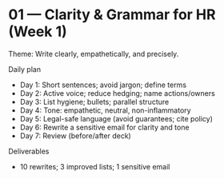 # 01 — Clarity & Grammar for HR (Week 1)

Theme: Write clearly, empathetically, and precisely.

Daily plan
- Day 1: Short sentences; avoid jargon; define terms
- Day 2: Active voice; reduce hedging; name actions/owners
- Day 3: List hygiene; bullets; parallel structure
- Day 4: Tone: empathetic, neutral, non-inflammatory
- Day 5: Legal-safe language (avoid guarantees; cite policy)
- Day 6: Rewrite a sensitive email for clarity and tone
- Day 7: Review (before/after deck)

Deliverables
- 10 rewrites; 3 improved lists; 1 sensitive email
